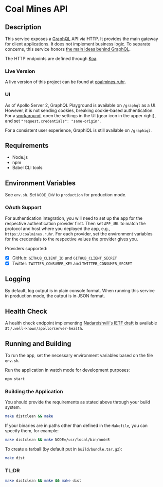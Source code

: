 # Coal Mines API

## Description
This service exposes a [GraphQL](http://facebook.github.io/graphql/) API via
HTTP. It provides the main gateway for client applications.
It does not implement business logic. To separate concerns, this service honors
[the main ideas behind GraphQL](http://graphql.org/learn/thinking-in-graphs/).

The HTTP endpoints are defined through [Koa](https://github.com/koajs/koa).

### Live Version
A live version of this project can be found at [coalmines.ruhr](https://coalmines.ruhr).

### UI
As of Apollo Server 2, GraphQL Playground is available on `/graphql` as a UI.
However, it is not sending cookies, breaking cookie-based authentication.
For a [workaround](https://github.com/prisma/graphql-playground/issues/748#issuecomment-412524510),
open the settings in the UI (gear icon in the upper right), and set
`"request.credentials": "same-origin"`.

For a consistent user experience, GraphiQL is still available on `/graphiql`.

## Requirements
- Node.js
- npm
- Babel CLI tools

## Environment Variables
See `env.sh`. Set `NODE_ENV` to `production` for production mode.

### OAuth Support
For authentication integration, you will need to set up the app for the
respective authentication provider first. Then set `APP_URL` to match the
protocol and host where you deployed the app, e.g., `https://coalmines.ruhr`.
For each provider, set the environment variables for the credentials to
the respective values the provider gives you.

Providers supported:

- [x] GitHub: `GITHUB_CLIENT_ID` and `GITHUB_CLIENT_SECRET`
- [x] Twitter: `TWITTER_CONSUMER_KEY` and `TWITTER_CONSUMER_SECRET`

## Logging
By default, log output is in plain console format. When running this service in
production mode, the output is in JSON format.

## Health Check
A health check endpoint implementing
[Nadareishvili's IETF draft](https://tools.ietf.org/id/draft-inadarei-api-health-check-01.html)
is available at `/.well-known/apollo/server-health`.

## Running and Building
To run the app, set the necessary environment variables based on the file
`env.sh`.

Run the application in watch mode for development purposes:
```sh
npm start
```

### Building the Application
You should provide the requirements as stated above through your build system.
```sh
make distclean && make
```

If your binaries are in paths other than defined in the `Makefile`, you can
specify them, for example:
```sh
make distclean && make NODE=/usr/local/bin/node8
```

To create a tarball (by default put in `build/bundle.tar.gz`):
```sh
make dist
```

### TL;DR
```sh
make distclean && make && make dist
```
